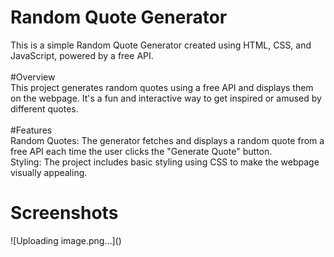 <h1> Random Quote Generator</h1>
This is a simple Random Quote Generator created using HTML, CSS, and JavaScript, powered by a free API.<br>
<br>
#Overview<br>
This project generates random quotes using a free API and displays them on the webpage. It's a fun and interactive way to get inspired or amused by different quotes.
<br><br>
#Features<br>
Random Quotes: The generator fetches and displays a random quote from a free API each time the user clicks the "Generate Quote" button.<br>
Styling: The project includes basic styling using CSS to make the webpage visually appealing.

<h1>Screenshots</h1>
![Uploading image.png…]()











